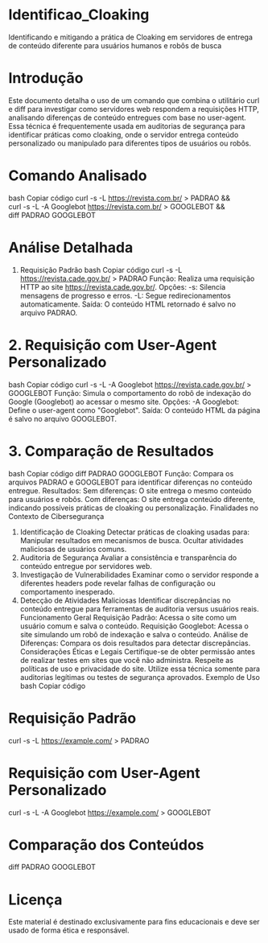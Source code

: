 # Identificao_Cloaking
Identificando e mitigando a prática de Cloaking em servidores de entrega de conteúdo diferente para usuários humanos e robôs de busca

# Introdução
Este documento detalha o uso de um comando que combina o utilitário curl e diff para investigar como servidores web respondem a requisições HTTP, analisando diferenças de conteúdo entregues com base no user-agent. Essa técnica é frequentemente usada em auditorias de segurança para identificar práticas como cloaking, onde o servidor entrega conteúdo personalizado ou manipulado para diferentes tipos de usuários ou robôs.

# Comando Analisado
bash
Copiar código
curl -s -L https://revista.com.br/ > PADRAO && \
curl -s -L -A Googlebot https://revista.com.br/ > GOOGLEBOT && \
diff PADRAO GOOGLEBOT

# Análise Detalhada
1. Requisição Padrão
bash
Copiar código
curl -s -L https://revista.cade.gov.br/ > PADRAO
Função: Realiza uma requisição HTTP ao site https://revista.cade.gov.br/.
Opções:
-s: Silencia mensagens de progresso e erros.
-L: Segue redirecionamentos automaticamente.
Saída: O conteúdo HTML retornado é salvo no arquivo PADRAO.

# 2. Requisição com User-Agent Personalizado
bash
Copiar código
curl -s -L -A Googlebot https://revista.cade.gov.br/ > GOOGLEBOT
Função: Simula o comportamento do robô de indexação do Google (Googlebot) ao acessar o mesmo site.
Opções:
-A Googlebot: Define o user-agent como "Googlebot".
Saída: O conteúdo HTML da página é salvo no arquivo GOOGLEBOT.

# 3. Comparação de Resultados
bash
Copiar código
diff PADRAO GOOGLEBOT
Função: Compara os arquivos PADRAO e GOOGLEBOT para identificar diferenças no conteúdo entregue.
Resultados:
Sem diferenças: O site entrega o mesmo conteúdo para usuários e robôs.
Com diferenças: O site entrega conteúdo diferente, indicando possíveis práticas de cloaking ou personalização.
Finalidades no Contexto de Cibersegurança
1. Identificação de Cloaking
Detectar práticas de cloaking usadas para:
Manipular resultados em mecanismos de busca.
Ocultar atividades maliciosas de usuários comuns.
2. Auditoria de Segurança
Avaliar a consistência e transparência do conteúdo entregue por servidores web.
3. Investigação de Vulnerabilidades
Examinar como o servidor responde a diferentes headers pode revelar falhas de configuração ou comportamento inesperado.
4. Detecção de Atividades Maliciosas
Identificar discrepâncias no conteúdo entregue para ferramentas de auditoria versus usuários reais.
Funcionamento Geral
Requisição Padrão: Acessa o site como um usuário comum e salva o conteúdo.
Requisição Googlebot: Acessa o site simulando um robô de indexação e salva o conteúdo.
Análise de Diferenças: Compara os dois resultados para detectar discrepâncias.
Considerações Éticas e Legais
Certifique-se de obter permissão antes de realizar testes em sites que você não administra.
Respeite as políticas de uso e privacidade do site.
Utilize essa técnica somente para auditorias legítimas ou testes de segurança aprovados.
Exemplo de Uso
bash
Copiar código
# Requisição Padrão
curl -s -L https://example.com/ > PADRAO

# Requisição com User-Agent Personalizado
curl -s -L -A Googlebot https://example.com/ > GOOGLEBOT

# Comparação dos Conteúdos
diff PADRAO GOOGLEBOT

# Licença
Este material é destinado exclusivamente para fins educacionais e deve ser usado de forma ética e responsável.
